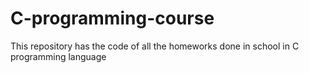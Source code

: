 # C-programming-course
This repository has the code of all the homeworks done in school in C programming language
